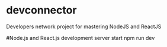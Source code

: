 # devconnector
Developers network project for mastering NodeJS and ReactJS

#Node.js and React.js development server start
npm run dev
